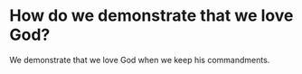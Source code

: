 # How do we demonstrate that we love God?

We demonstrate that we love God when we keep his commandments.
